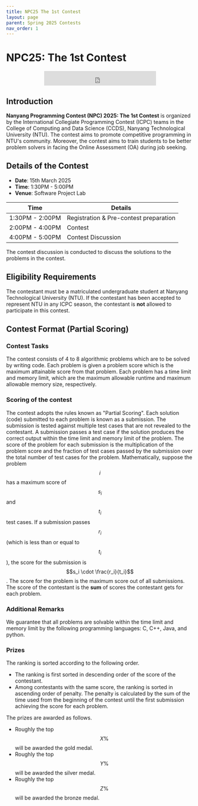 ```yaml
---
title: NPC25 The 1st Contest
layout: page
parent: Spring 2025 Contests
nav_order: 1
---
```


# NPC25: The 1st Contest

<!-- center -->
<iframe src="https://free.timeanddate.com/countdown/i9rzrbuo/n236/cf11/cm0/cu4/ct0/cs0/ca0/cr0/ss0/cac000/cpc000/pcfff/tcbfd2f0/fs100/szw320/szh135/tac000/tpc000/mac000/mpc000/iso2025-03-15T14:00:00" allowtransparency="true" frameborder="0" width="301" height="39" style="display: block; margin: 0 auto;"></iframe>

## Introduction

**Nanyang Programming Contest (NPC) 2025: The 1st Contest** is organized by the International Collegiate Programming Contest (ICPC) teams in the College of Computing and Data Science (CCDS), Nanyang Technological University (NTU). The contest aims to promote competitive programming in NTU's community. Moreover, the contest aims to train students to be better problem solvers in facing the Online Assessment (OA) during job seeking.

## Details of the Contest

- **Date**: 15th March 2025
- **Time**: 1:30PM - 5:00PM
- **Venue**: Software Project Lab

| Time              | Details                               |
|------------------|--------------------------------------|
| 1:30PM - 2:00PM  | Registration & Pre-contest preparation |
| 2:00PM - 4:00PM  | Contest                              |
| 4:00PM - 5:00PM  | Contest Discussion                  |

The contest discussion is conducted to discuss the solutions to the problems in the contest.

## Eligibility Requirements

The contestant must be a matriculated undergraduate student at Nanyang Technological University (NTU). If the contestant has been accepted to represent NTU in any ICPC season, the contestant is **not** allowed to participate in this contest.

## Contest Format (Partial Scoring)

### Contest Tasks

The contest consists of 4 to 8 algorithmic problems which are to be solved by writing code. Each problem is given a problem score which is the maximum attainable score from that problem. Each problem has a time limit and memory limit, which are the maximum allowable runtime and maximum allowable memory size, respectively. 

### Scoring of the contest

The contest adopts the rules known as "Partial Scoring". Each solution (code) submitted to each problem is known as a submission. The submission is tested against multiple test cases that are not revealed to the contestant. A submission passes a test case if the solution produces the correct output within the time limit and memory limit of the problem. The score of the problem for each submission is the multiplication of the problem score and the fraction of test cases passed by the submission over the total number of test cases for the problem. Mathematically, suppose the problem $$i$$ has a maximum score of $$s_i$$ and $$t_i$$ test cases. If a submission passes $$r_i$$ (which is less than or equal to $$t_i$$), the score for the submission is $$s_i \cdot \frac{r_i}{t_i}$$. The score for the problem is the maximum score out of all submissions. The score of the contestant is the **sum** of scores the contestant gets for each problem.

### Additional Remarks

We guarantee that all problems are solvable within the time limit and memory limit by the following programming languages: C, C++, Java, and python.

### Prizes

The ranking is sorted according to the following order.

- The ranking is first sorted in descending order of the score of the contestant.
- Among contestants with the same score, the ranking is sorted in ascending order of penalty. The penalty is calculated by the sum of the time used from the beginning of the contest until the first submission achieving the score for each problem.

The prizes are awarded as follows.

- Roughly the top $$X \%$$ will be awarded the gold medal.
- Roughly the top $$Y \%$$ will be awarded the silver medal. 
- Roughly the top $$Z \%$$ will be awarded the bronze medal.


